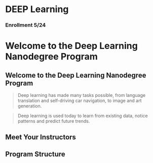 # DEEP Learning
### Enrollment 5/24


# Welcome to the Deep Learning Nanodegree Program

## Welcome to the Deep Learning Nanodegree Program

> Deep learning has made many tasks possible, from language translation and self-driving car navigation,  to image and art generation.

> Deep learning is used today to learn from existing data, notice patterns and predict future trends.


## Meet Your Instructors



## Program Structure 






